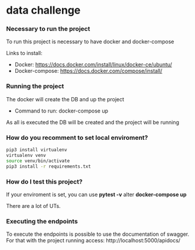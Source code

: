 # data challenge

### Necessary to run the project
To run this project is necessary to have docker and docker-compose

Links to install:
* Docker: https://docs.docker.com/install/linux/docker-ce/ubuntu/
* Docker-compose: https://docs.docker.com/compose/install/

### Running the project
The docker will create the DB and up the project

* Command to run: docker-compose up

As all is executed the DB will be created and the project will be running

### How do you recomment to set local enviroment?
```sh
pip3 install virtualenv
virtualenv venv
source venv/bin/activate
pip3 install -r requirements.txt
```

### How do I test this project?
If your enviroment is set, you can use **pytest -v** alter **docker-compose up**

There are a lot of UTs.

### Executing the endpoints
To execute the endpoints is possible to use the documentation of swagger.
For that with the project running access: http://localhost:5000/apidocs/
